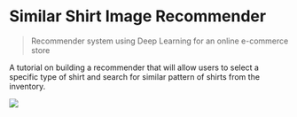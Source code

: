 # Similar Shirt Image Recommender

> Recommender system using Deep Learning for an online e-commerce store

A tutorial on building a recommender that will allow users to select a specific type of shirt and search for similar pattern of shirts from the inventory.

[![](https://img.shields.io/badge/jupyter-notebook-informational?logo=jupyter)](https://nbviewer.org/github/datalaker/jupyter/blob/main/similar-product-recommender.ipynb)
